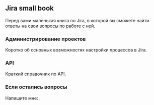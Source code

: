 ## Jira small book

Перед вами маленькая книга по Jira, в которой вы сможете найти ответы на свои вопросы по работе с ней.

### Администрирование проектов

Коротко об основных возможностях настройки процессов в Jira.

### API

Краткий справочник по API.

### Если остались вопросы

Напишите мне: .

